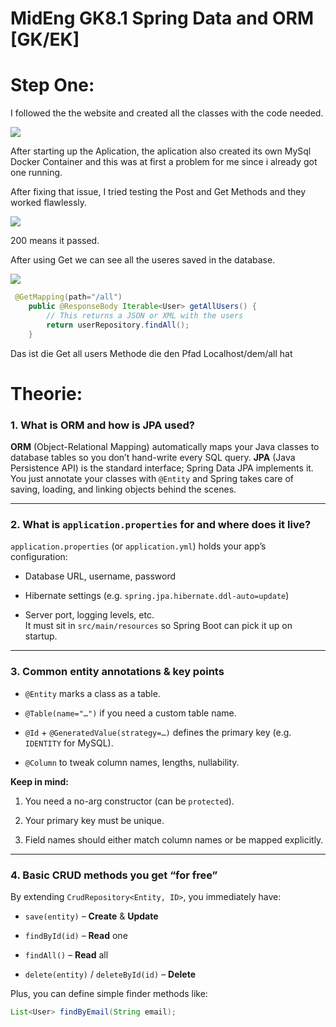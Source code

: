 # MidEng GK8.1 Spring Data and ORM [GK/EK]

# Step One:

I followed the the website and created all the classes with the code needed.

![](file://C:\Users\lukas.dumbo\AppData\Roaming\marktext\images\2025-04-27-21-42-06-image.png?msec=1745930230212)

After starting up the Aplication, the aplication also created its own MySql Docker Container and this was at first a problem for me since i already got one running.

After fixing that issue, I tried testing the Post and Get Methods and they worked flawlessly.

![](file://C:\Users\lukas.dumbo\AppData\Roaming\marktext\images\2025-04-27-21-44-15-image.png?msec=1745930230213)

200 means it passed.

After using Get we can see all the useres saved in the database.

![](file://C:\Users\lukas.dumbo\AppData\Roaming\marktext\images\2025-04-27-21-44-59-image.png?msec=1745930230220)

```java
 @GetMapping(path="/all")
    public @ResponseBody Iterable<User> getAllUsers() {
        // This returns a JSON or XML with the users
        return userRepository.findAll();
    }
```

Das ist die Get all users Methode die den Pfad Localhost/dem/all hat

# Theorie:

### 1. What is ORM and how is JPA used?

**ORM** (Object-Relational Mapping) automatically maps your Java classes to database tables so you don’t hand-write every SQL query. **JPA** (Java Persistence API) is the standard interface; Spring Data JPA implements it. You just annotate your classes with `@Entity` and Spring takes care of saving, loading, and linking objects behind the scenes.

---

### 2. What is `application.properties` for and where does it live?

`application.properties` (or `application.yml`) holds your app’s configuration:

- Database URL, username, password
  
- Hibernate settings (e.g. `spring.jpa.hibernate.ddl-auto=update`)
  
- Server port, logging levels, etc.  
  It must sit in `src/main/resources` so Spring Boot can pick it up on startup.
  

---

### 3. Common entity annotations & key points

- `@Entity` marks a class as a table.
  
- `@Table(name="…")` if you need a custom table name.
  
- `@Id` + `@GeneratedValue(strategy=…)` defines the primary key (e.g. `IDENTITY` for MySQL).
  
- `@Column` to tweak column names, lengths, nullability.
  

**Keep in mind:**

1. You need a no-arg constructor (can be `protected`).
  
2. Your primary key must be unique.
  
3. Field names should either match column names or be mapped explicitly.
  

---

### 4. Basic CRUD methods you get “for free”

By extending `CrudRepository<Entity, ID>`, you immediately have:

- `save(entity)` – **Create** & **Update**
  
- `findById(id)` – **Read** one
  
- `findAll()` – **Read** all
  
- `delete(entity)` / `deleteById(id)` – **Delete**
  

Plus, you can define simple finder methods like:

```java
List<User> findByEmail(String email);
```
